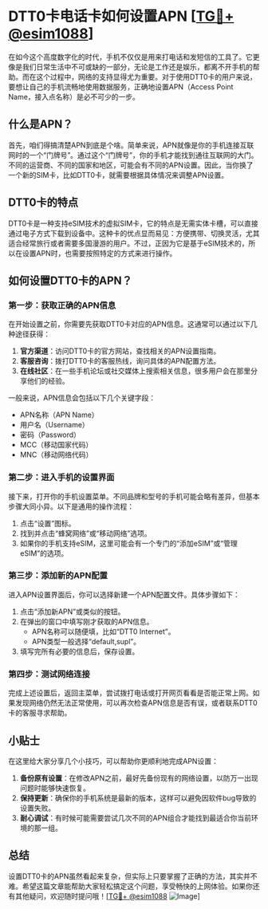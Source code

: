 # DTT0卡电话卡如何设置APN [[TG💪+ @esim1088](https://t.me/s/esim1088)]

在如今这个高度数字化的时代，手机不仅仅是用来打电话和发短信的工具了。它更像是我们日常生活中不可或缺的一部分，无论是工作还是娱乐，都离不开手机的帮助。而在这个过程中，网络的支持显得尤为重要。对于使用DTT0卡的用户来说，要想让自己的手机流畅地使用数据服务，正确地设置APN（Access Point Name，接入点名称）是必不可少的一步。

## 什么是APN？

首先，咱们得搞清楚APN到底是个啥。简单来说，APN就像是你的手机连接互联网时的一个“门牌号”。通过这个“门牌号”，你的手机才能找到通往互联网的大门。不同的运营商、不同的国家和地区，可能会有不同的APN设置。因此，当你换了一个新的SIM卡，比如DTT0卡，就需要根据具体情况来调整APN设置。

## DTT0卡的特点

DTT0卡是一种支持eSIM技术的虚拟SIM卡，它的特点是无需实体卡槽，可以直接通过电子方式下载到设备中。这种卡的优点显而易见：方便携带、切换灵活，尤其适合经常旅行或者需要多国漫游的用户。不过，正因为它是基于eSIM技术的，所以在设置APN时，也需要按照特定的方式来进行操作。

## 如何设置DTT0卡的APN？

### 第一步：获取正确的APN信息

在开始设置之前，你需要先获取DTT0卡对应的APN信息。这通常可以通过以下几种途径获得：

1. **官方渠道**：访问DTT0卡的官方网站，查找相关的APN设置指南。
2. **客服咨询**：拨打DTT0卡的客服热线，询问具体的APN配置方法。
3. **在线社区**：在一些手机论坛或社交媒体上搜索相关信息，很多用户会在那里分享他们的经验。

一般来说，APN信息会包括以下几个关键字段：
- APN名称（APN Name）
- 用户名（Username）
- 密码（Password）
- MCC（移动国家代码）
- MNC（移动网络代码）

### 第二步：进入手机的设置界面

接下来，打开你的手机设置菜单。不同品牌和型号的手机可能会略有差异，但基本步骤大同小异。以下是通用的操作流程：

1. 点击“设置”图标。
2. 找到并点击“蜂窝网络”或“移动网络”选项。
3. 如果你的手机支持eSIM，这里可能会有一个专门的“添加eSIM”或“管理eSIM”的选项。

### 第三步：添加新的APN配置

进入APN设置界面后，你可以选择新建一个APN配置文件。具体步骤如下：

1. 点击“添加新APN”或类似的按钮。
2. 在弹出的窗口中填写刚才获取的APN信息。
   - APN名称可以随便填，比如“DTT0 Internet”。
   - APN类型一般选择“default,supl”。
3. 填写完所有必要的信息后，保存设置。

### 第四步：测试网络连接

完成上述设置后，返回主菜单，尝试拨打电话或打开网页看看是否能正常上网。如果发现网络仍然无法正常使用，可以再次检查APN信息是否有误，或者联系DTT0卡的客服寻求帮助。

## 小贴士

在这里给大家分享几个小技巧，可以帮助你更顺利地完成APN设置：

1. **备份原有设置**：在修改APN之前，最好先备份现有的网络设置，以防万一出现问题时能够快速恢复。
2. **保持更新**：确保你的手机系统是最新的版本，这样可以避免因软件bug导致的设置失败。
3. **耐心调试**：有时候可能需要尝试几次不同的APN组合才能找到最适合你当前环境的那一组。

## 总结

设置DTT0卡的APN虽然看起来复杂，但实际上只要掌握了正确的方法，其实并不难。希望这篇文章能帮助大家轻松搞定这个问题，享受畅快的上网体验。如果你还有其他疑问，欢迎随时提问哦！[[TG💪+ @esim1088](https://t.me/s/esim1088) ![Image](https://i.postimg.cc/4NQfJmqS/Snipaste-2025-05-13-00-14-12.png)]